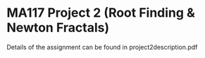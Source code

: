 # MA117 Project 2 (Root Finding & Newton Fractals)
Details of the assignment can be found in project2description.pdf
